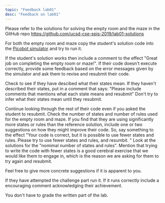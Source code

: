 ```yaml
---
topic: "Feedback lab01"
desc: "Feedback on lab01"
---
```



Please refer to the solutions for solving the empty room and the maze in the GitHub repo https://github.com/ucsd-cse-spis-2019/lab01-solutions

For both the empty room and maze copy the student's solution code into the [Picobot simulator](https://www.cs.hmc.edu/picobot/) and try to run it.

If the student's solution works then include a comment to the effect "Great job on completing the empty room or maze!".
If their code doesn't execute correctly, provide some feedback based on the error messages given by the simulator and ask them to revise and resubmit their code.

Check to see if they have descibed what their states mean. If they haven't described their states, put in a comment that says:
"Please include comments that mentions what each state means and resubmit"
Don't try to infer what their states mean until they resubmit.

Continue looking through the rest of their code even if you asked the student to resubmit.
Check the number of states and number of rules used for the empty room and maze.
If you find that they are using significantly more states or rules than the reference solution, include one or two suggestions on how they might improve their code. So, say something to the effect "Your code is correct, but it is possible to use fewer states and rules. Please try to use fewer states and rules, and resumbit. " Look at the solutions for the "nomimal number of states and rules".  Mention that trying to write the code with fewer states is a good cerebral exercise that we would like them to engage in, which is the reason we are asking for them to try again and resubmit.

Feel free to give more concrete suggestions if it is apparent to you.

If they have attempted the challenge part run it. If it runs correctly include a encouraging comment acknowledging their achievement.

You don't have to grade the written part of the lab.


